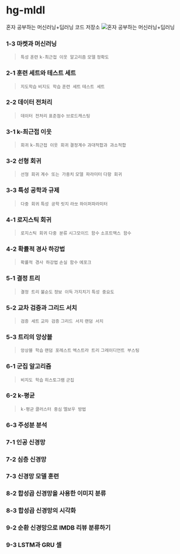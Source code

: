 # hg-mldl
혼자 공부하는 머신러닝+딥러닝 코드 저장소
![혼자 공부하는 머신러닝+딥러닝](https://github.com/rickiepark/hg-mldl/raw/master/cover.png)
### 1-3 마켓과 머신러닝
> `특성` `훈련` `k-최근접 이웃 알고리즘` `모델` `정확도` 
### 2-1 훈련 세트와 테스트 세트
> `지도학습` `비지도 학습` `훈련 세트` `테스트 세트`
### 2-2 데이터 전처리
> `데이터 전처리` `표준점수` `브로드캐스팅`
### 3-1 k-최근접 이웃
> `회귀` `k-최근접 이웃 회귀` `결정계수` `과대적합과 과소적합`
### 3-2 선형 회귀
> `선형 회귀` `계수 또는 가중치` `모델 파라미터` `다항 회귀`
### 3-3 특성 공학과 규제 
> `다중 회귀` `특성 공학` `릿지` `라쏘` `하이퍼파라미터`
### 4-1 로지스틱 회귀
> `로지스틱 회귀` `다중 분류` `시그모이드 함수` `소프트맥스 함수`
### 4-2 확률적 경사 하강법
> `확률적 경사 하강법` `손실 함수` `에포크`
### 5-1 결정 트리
> `결정 트리` `불순도` `정보 이득` `가지치기` `특성 중요도`
### 5-2 교차 검증과 그리드 서치
> `검증 세트` `교차 검증` `그리드 서치` `랜덤 서치`
### 5-3 트리의 앙상블
> `앙상블 학습` `랜덤 포레스트` `엑스트라 트리` `그레이디언트 부스팅`
### 6-1 군집 알고리즘
> `비지도 학습` `히스토그램` `군집`
### 6-2 k-평균
> `k-평균` `클러스터 중심` `엘보우 방법`
### 6-3 주성분 분석
### 7-1 인공 신경망
### 7-2 심층 신경망
### 7-3 신경망 모델 훈련
### 8-2 합성곱 신경망을 사용한 이미지 분류
### 8-3 합성곱 신경망의 시각화
### 9-2 순환 신경망으로 IMDB 리뷰 분류하기
### 9-3 LSTM과 GRU 셀
